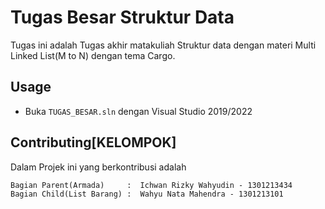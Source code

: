# Tugas Besar Struktur Data

Tugas ini adalah Tugas akhir matakuliah Struktur data dengan materi Multi Linked List(M to N) dengan tema Cargo.

## Usage

- Buka ```TUGAS_BESAR.sln``` dengan Visual Studio 2019/2022

## Contributing[KELOMPOK]
Dalam Projek ini yang berkontribusi adalah
```
Bagian Parent(Armada)     :  Ichwan Rizky Wahyudin - 1301213434
Bagian Child(List Barang) :  Wahyu Nata Mahendra - 1301213101
```
